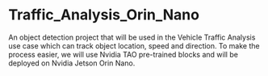 # Traffic_Analysis_Orin_Nano
An object detection project that will be used in the Vehicle Traffic Analysis use case which can track object location, speed and direction. To make the process easier, we will use Nvidia TAO pre-trained blocks and will be deployed on Nvidia Jetson Orin Nano.
